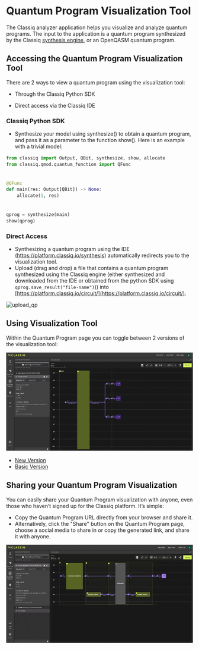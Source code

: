 # Quantum Program Visualization Tool

The Classiq analyzer application helps you visualize and analyze quantum programs.
The input to the application is a quantum program synthesized by the Classiq [synthesis engine](../../synthesis/getting-started.md), or an OpenQASM quantum program.

## Accessing the Quantum Program Visualization Tool

There are 2 ways to view a quantum program using the visualization tool:

-   Through the Classiq Python SDK

-   Direct access via the Classiq IDE

### Classiq Python SDK

-   Synthesize your model using synthesize() to obtain a quantum program, and pass it as a parameter to the function show(). Here is an example with a trivial model:

[comment]: DO_NOT_TEST

```python
from classiq import Output, QBit, synthesize, show, allocate
from classiq.qmod.quantum_function import QFunc


@QFunc
def main(res: Output[QBit]) -> None:
    allocate(1, res)


qprog = synthesize(main)
show(qprog)
```

### Direct Access

-   Synthesizing a quantum program using the IDE (https://platform.classiq.io/synthesis) automatically redirects you to the visualization tool.
-   Upload (drag and drop) a file that contains a quantum program synthesized using the Classiq engine (either synthesized and downloaded from the IDE or obtained from the python SDK using `qprog.save_result("file-name")`)) into [https://platform.classiq.io/circuit/](https://platform.classiq.io/circuit/).

![upload_qp](../../resources/upload_qp.gif)

## Using Visualization Tool

Within the Quantum Program page you can toggle between 2 versions of the visualization tool:

![toggle_versions](../../resources/toggle_versions.gif)

-   [New Version](new-version.md)
-   [Basic Version](basic-version.md)

## Sharing your Quantum Program Visualization

You can easily share your Quantum Program visualization with anyone, even those who haven’t signed up for the Classiq platform. It’s simple:

-   Copy the Quantum Program URL directly from your browser and share it.
-   Alternatively, click the "Share" button on the Quantum Program page, choose a social media to share in or copy the generated link, and share it with anyone.

![qp_sharing_link](../../resources/qp_sharing_link.gif)
